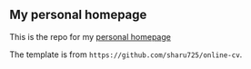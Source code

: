 ## My personal homepage
This is the repo for my [personal homepage](https://twizwei.github.io/)

The template is from `https://github.com/sharu725/online-cv`.